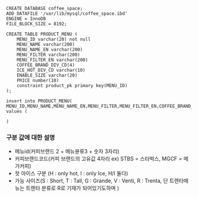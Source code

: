 ```
CREATE DATABASE coffee_space;
ADD DATAFILE '/var/lib/mysql/coffee_space.ibd'
ENGINE = InnoDB
FILE_BLOCK_SIZE = 8192;

CREATE TABLE PRODUCT_MENU (
    MENU_ID varchar(20) not null
    MENU_NAME varchar(200)
    MENU_NAME_EN varchar(200)
    MENU_FILTER varchar(200)
    MENU_FILTER_EN varchar(200)
    COFFEE_BRAND_DIV_CD(4)
    ICE_HOT_DIV_CD varchar(10)
    ENABLE_SIZE varchar(20)
    PRICE number(10)
    constraint product_pk primary key(MENU_ID)
);

insert into PRODUCT_MENU( MENU_ID,MENU_NAME,MENU_NAME_EN,MENU_FILTER,MENU_FILTER_EN,COFFEE_BRAND_DIV_CD,ICE_HOT_DIV_CD,ENABLE_SIZE,PRICE) values (

)

```

### 구분 값에 대한 설명
- 메뉴id(커피브랜드 2 + 메뉴뷴류3 + 숫자 3자리)
- 커피브랜드코드(커피 브랜드의 고유값 4자리 ex) STBS = 스타벅스, MGCF = 메가커피)
- 핫 아이스 구분 (H : only hot, I : only Ice, H/I 둘다)
- 가능 사이즈(S : Short, T : Tall, G : Grande, V : Venti, R : Trenta, 단 트렌타메뉴는 트렌타 분류로 R로 기재가 되어있기도하며 )